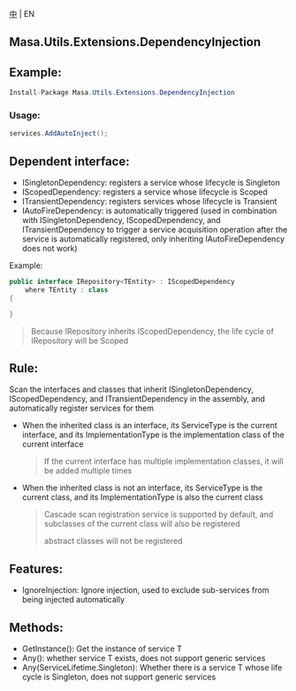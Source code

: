 [中](README.zh-CN.md) | EN

## Masa.Utils.Extensions.DependencyInjection

## Example:

````c#
Install-Package Masa.Utils.Extensions.DependencyInjection
````
### Usage:

````C#
services.AddAutoInject();
````

## Dependent interface:

* ISingletonDependency: registers a service whose lifecycle is Singleton
* IScopedDependency: registers a service whose lifecycle is Scoped
* ITransientDependency: registers services whose lifecycle is Transient
* IAutoFireDependency: is automatically triggered (used in combination with ISingletonDependency, IScopedDependency, and ITransientDependency to trigger a service acquisition operation after the service is automatically registered, only inheriting IAutoFireDependency does not work)

Example:

````c#
public interface IRepository<TEntity> : IScopedDependency
    where TEntity : class
{

}
````

> Because IRepository<TEntity> inherits IScopedDependency, the life cycle of IRepository<TEntity> will be Scoped

## Rule:

Scan the interfaces and classes that inherit ISingletonDependency, IScopedDependency, and ITransientDependency in the assembly, and automatically register services for them

* When the inherited class is an interface, its ServiceType is the current interface, and its ImplementationType is the implementation class of the current interface
  > If the current interface has multiple implementation classes, it will be added multiple times
* When the inherited class is not an interface, its ServiceType is the current class, and its ImplementationType is also the current class
  > Cascade scan registration service is supported by default, and subclasses of the current class will also be registered
  >
  > abstract classes will not be registered

## Features:

* IgnoreInjection: Ignore injection, used to exclude sub-services from being injected automatically

## Methods:

* GetInstance<T>(): Get the instance of service T
* Any<T>(): whether service T exists, does not support generic services
* Any<T>(ServiceLifetime.Singleton): Whether there is a service T whose life cycle is Singleton, does not support generic services